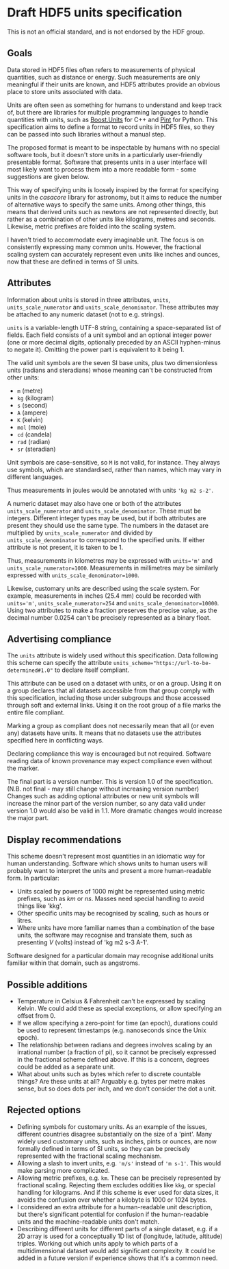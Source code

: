 # Draft HDF5 units specification

This is not an official standard, and is not endorsed by the HDF group.

## Goals

Data stored in HDF5 files often refers to measurements of physical quantities,
such as distance or energy. Such measurements are only meaningful if their units
are known, and HDF5 attributes provide an obvious place to store units associated
with data.

Units are often seen as something for humans to understand and keep track of,
but there are libraries for multiple programming languages to handle
quantities with units, such as [Boost.Units](http://boost.org/libs/units)
for C++ and [Pint](https://pypi.org/project/Pint/) for Python.
This specification aims to define a format to record units in HDF5 files,
so they can be passed into such libraries without a manual step.

The proposed format is meant to be inspectable by humans with no special
software tools, but it doesn't store units in a particularly user-friendly
presentable format. Software that presents units in a user interface
will most likely want to process them into a more readable form -
some suggestions are given below.

This way of specifying units is loosely inspired by the format for specifying
units in the *casacore* library for astronomy, but it aims to
reduce the number of alternative ways to specify the same units.
Among other things, this means that derived units such as newtons are
not represented directly, but rather as a combination of other units
like kilograms, metres and seconds.
Likewise, metric prefixes are folded into the scaling system.

I haven't tried to accommodate every imaginable unit.
The focus is on consistently expressing many common units.
However, the fractional scaling system can accurately represent
even units like inches and ounces, now that these are defined
in terms of SI units.

## Attributes

Information about units is stored in three attributes, `units`,
`units_scale_numerator` and `units_scale_denominator`.
These attributes may be attached to any numeric dataset (not to e.g. strings).

`units` is a variable-length UTF-8 string, containing a space-separated list of fields.
Each field consists of a unit symbol and an optional integer power
(one or more decimal digits, optionally preceded by an ASCII hyphen-minus to negate it).
Omitting the power part is equivalent to it being 1.

The valid unit symbols are the seven SI base units, plus two dimensionless units
(radians and steradians) whose meaning can't be constructed from other units:

- `m` (metre)
- `kg` (kilogram)
- `s` (second)
- `A` (ampere)
- `K` (kelvin)
- `mol` (mole)
- `cd` (candela)
- `rad` (radian)
- `sr` (steradian)

Unit symbols are case-sensitive, so `M` is not valid, for instance.
They always use symbols, which are standardised, rather than names, which may vary
in different languages.

Thus measurements in joules would be annotated with units `'kg m2 s-2'`.

A numeric dataset may also have one or both of the attributes `units_scale_numerator`
and `units_scale_denominator`. These must be integers. Different integer types may be
used, but if both attributes are present they should use the same type.
The numbers in the dataset are multiplied by `units_scale_numerator` and divided by
`units_scale_denominator` to correspond to the specified units. If either attribute
is not present, it is taken to be 1.

Thus, measurements in kilometres may be expressed with `units='m'` and
`units_scale_numerator=1000`.
Measurements in millimetres may be similarly expressed with `units_scale_denominator=1000`.

Likewise, customary units are described using the scale system.
For example, measurements in inches (25.4 mm) could be recorded
with `units='m'`, `units_scale_numerator=254` and `units_scale_denominator=10000`.
Using two attributes to make a fraction preserves the precise value, as the decimal
number 0.0254 can't be precisely represented as a binary float.

## Advertising compliance

The `units` attribute is widely used without this specification.
Data following this scheme can specify the attribute
`units_scheme="https://url-to-be-determined#1.0"` to declare itself compliant.

This attribute can be used on a dataset with units, or on a group.
Using it on a group declares that all datasets accessible from
that group comply with this specification, including those under
subgroups and those accessed through soft and external links.
Using it on the root group of a file marks the entire file
compliant.

Marking a group as compliant does not necessarily mean that all
(or even any) datasets have units. It means that no datasets use
the attributes specified here in conflicting ways.

Declaring compliance this way is encouraged but not required.
Software reading data of known provenance may expect compliance
even without the marker.

The final part is a version number. This is version 1.0 of the specification.
(N.B. not final - may still change without increasing version number)
Changes such as adding optional attributes or new unit symbols will increase the minor
part of the version number, so any data valid under version 1.0 would also be valid in 1.1.
More dramatic changes would increase the major part.

## Display recommendations

This scheme doesn't represent most quantities in an idiomatic way for human understanding.
Software which shows units to human users will probably want to interpret the
units and present a more human-readable form. In particular:

- Units scaled by powers of 1000 might be represented using metric prefixes,
  such as *km* or *ns*. Masses need special handling to avoid things like
  'kkg'.
- Other specific units may be recognised by scaling, such as hours or litres.
- Where units have more familiar names than a combination of the base units,
  the software may recognise and translate them, such as presenting *V* (volts)
  instead of 'kg m2 s-3 A-1'.

Software designed for a particular domain may recognise additional units
familiar within that domain, such as angstroms.

## Possible additions

- Temperature in Celsius & Fahrenheit can't be expressed by scaling Kelvin.
  We could add these as special exceptions, or allow specifying an offset from 0.
- If we allow specifying a zero-point for time (an epoch), durations could be used to
  represent timestamps (e.g. nanoseconds since the Unix epoch).
- The relationship between radians and degrees involves scaling by an irrational number
  (a fraction of pi), so it cannot be precisely expressed in the fractional scheme
  defined above. If this is a concern, degrees could be added as a separate unit.
- What about units such as bytes which refer to discrete countable things?
  Are these units at all? Arguably e.g. bytes per metre makes sense, but
  so does dots per inch, and we don't consider the dot a unit.

## Rejected options

- Defining symbols for customary units. As an example of the issues, different
  countries disagree substantially on the size of a 'pint'. Many widely used
  customary units, such as inches, pints or ounces, are now formally defined
  in terms of SI units, so they can be precisely represented with the fractional
  scaling mechanism.
- Allowing a slash to invert units, e.g. `'m/s'` instead of `'m s-1'`.
  This would make parsing more complicated.
- Allowing metric prefixes, e.g. `km`. These can be precisely represented by
  fractional scaling. Rejecting them excludes oddities like `kkg`, or
  special handling for kilograms. And if this scheme is ever used for data
  sizes, it avoids the confusion over whether a kilobyte is 1000 or 1024
  bytes.
- I considered an extra attribute for a human-readable unit description,
  but there's significant potential for confusion if the human-readable
  units and the machine-readable units don't match.
- Describing different units for different parts of a single dataset, e.g. if a
  2D array is used for a conceptually 1D list of (longitude, latitude, altitude)
  triples. Working out which units apply to which parts of a multidimensional
  dataset would add significant complexity. It could be added in a future version
  if experience shows that it's a common need.
